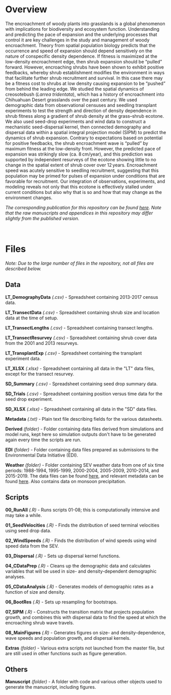 # Overview

The encroachment of woody plants into grasslands is a global phenomenon with implications for biodiversity and ecosystem function. Understanding and predicting the pace of expansion and the underlying processes that control it are key challenges in the study and management of woody encroachment. Theory from spatial population biology predicts that the occurrence and speed of expansion should depend sensitively on the nature of conspecific density dependence. If fitness is maximized at the low-density encroachment edge, then shrub expansion should be “pulled” forward. However, encroaching shrubs have been shown to exhibit positive feedbacks, whereby shrub establishment modifies the environment in ways that facilitate further shrub recruitment and survival. In this case there may be a fitness cost to shrubs at low density causing expansion to be “pushed” from behind the leading edge. We studied the spatial dynamics of creosotebush (*Larrea tridentata*), which has a history of encroachment into Chihuahuan Desert grasslands over the past century. We used demographic data from observational censuses and seedling transplant experiments to test the strength and direction of density dependence in shrub fitness along a gradient of shrub density at the grass–shrub ecotone. We also used seed-drop experiments and wind data to construct a mechanistic seed-dispersal kernel, then connected demography and dispersal data within a spatial integral projection model (SIPM) to predict the dynamics of shrub expansion. Contrary to expectations based on potential for positive feedbacks, the shrub encroachment wave is “pulled” by maximum fitness at the low-density front. However, the predicted pace of expansion was strikingly slow (ca. 8 cm/year), and this prediction was supported by independent resurveys of the ecotone showing little to no change in the spatial extent of shrub cover over 12 years. Encroachment speed was acutely sensitive to seedling recruitment, suggesting that this population may be primed for pulses of expansion under conditions that are favorable for recruitment. Our integration of observations, experiments, and modeling reveals not only that this ecotone is effectively stalled under current conditions but also why that is so and how that may change as the environment changes.

*The corresponding publication for this repository can be found [here](https://doi.org/10.1002/ecm.1574). Note that the raw manuscripts and appendices in this repository may differ slightly from the published version.*

<br/>

# Files

*Note: Due to the large number of files in the repository, not all files are described below.*

## Data

**LT_DemographyData** *(.csv)* - Spreadsheet containing 2013-2017 census data.

**LT_TransectData** *(.csv)* - Spreadsheet containing shrub size and location data at the time of setup.

**LT_TransectLengths** *(.csv)* - Spreadsheet containing transect lengths.

**LT_TransectResurvey** *(.csv)* - Spreadsheet containing shrub cover data from the 2001 and 2013 resurveys.

**LT_TransplantExp** *(.csv)* - Spreadsheet containing the transplant experiment data.

**LT_XLSX** *(.xlsx)* - Spreadsheet containing all data in the "LT" data files, except for the transect resurvey.

**SD_Summary** *(.csv)* - Spreadsheet containing seed drop summary data.

**SD_Trials** *(.csv)* - Spreadsheet containing position versus time data for the seed drop experiment.

**SD_XLSX** *(.xlsx)* - Spreadsheet containing all data in the "SD" data files.

**Metadata** *(.txt)* - Plain text file describing fields for the various datasheets.

**Derived** *(folder)* - Folder containing data files derived from simulations and model runs, kept here so simulation outputs don't have to be generated again every time the scripts are run.

**EDI** *(folder)* - Folder containing data files prepared as submissions to the Environmental Data Initiative (EDI).

**Weather** *(folder)* - Folder containing SEV weather data from one of six time periods: 1988-1994, 1995-1999, 2000-2004, 2005-2009, 2010-2014, and 2015-2019. The data files can be found [here](https://portal.edirepository.org/nis/mapbrowse?packageid=knb-lter-sev.1.14), and relevant metadata can be found [here](https://portal.edirepository.org/nis/metadataviewer?packageid=knb-lter-sev.1.14). Also contains data on monsoon precipitation.

## Scripts

**00_RunAll** *(.R)* - Runs scripts 01-08; this is computationally intensive and may take a while.

**01_SeedVelocities** *(.R)* - Finds the distribution of seed terminal velocities using seed drop data.

**02_WindSpeeds** *(.R)* - Finds the distribution of wind speeds using wind speed data from the SEV.

**03_Dispersal** *(.R)* - Sets up dispersal kernel functions.

**04_CDataPrep** *(.R)* - Cleans up the demographic data and calculates variables that will be used in size- and density-dependent demographic analyses.

**05_CDataAnalysis** *(.R)* - Generates models of demographic rates as a function of size and density.

**06_BootRes** *(.R)* - Sets up resampling for bootstraps.

**07_SIPM** *(.R)* - Constructs the transition matrix that projects population growth, and combines this with dispersal data to find the speed at which the encroaching shrub wave travels.

**08_MainFigures** *(.R)* - Generates figures on size- and density-dependence, wave speeds and population growth, and dispersal kernels.

**Extras** *(folder)* - Various extra scripts not launched from the master file, but are still used in other functions such as figure generation.

## Others

**Manuscript** *(folder)* - A folder with code and various other objects used to generate the manuscript, including figures.
